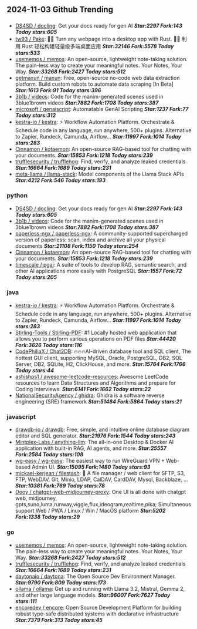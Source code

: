 ## 2024-11-03 Github Trending

### 
* [DS4SD / docling](https://github.com/DS4SD/docling): Get your docs ready for gen AI ***Star:2297 Fork:143 Today stars:605***
* [tw93 / Pake](https://github.com/tw93/Pake): 🤱🏻 Turn any webpage into a desktop app with Rust. 🤱🏻 利用 Rust 轻松构建轻量级多端桌面应用 ***Star:32146 Fork:5578 Today stars:533***
* [usememos / memos](https://github.com/usememos/memos): An open-source, lightweight note-taking solution. The pain-less way to create your meaningful notes. Your Notes, Your Way. ***Star:33268 Fork:2427 Today stars:512***
* [getmaxun / maxun](https://github.com/getmaxun/maxun): Free, open-source no-code web data extraction platform. Build custom robots to automate data scraping [In Beta] ***Star:1613 Fork:91 Today stars:396***
* [3b1b / videos](https://github.com/3b1b/videos): Code for the manim-generated scenes used in 3blue1brown videos ***Star:7882 Fork:1708 Today stars:387***
* [microsoft / genaiscript](https://github.com/microsoft/genaiscript): Automatable GenAI Scripting ***Star:1237 Fork:77 Today stars:312***
* [kestra-io / kestra](https://github.com/kestra-io/kestra): ⚡ Workflow Automation Platform. Orchestrate & Schedule code in any language, run anywhere, 500+ plugins. Alternative to Zapier, Rundeck, Camunda, Airflow... ***Star:11997 Fork:1014 Today stars:283***
* [Cinnamon / kotaemon](https://github.com/Cinnamon/kotaemon): An open-source RAG-based tool for chatting with your documents. ***Star:15853 Fork:1218 Today stars:239***
* [trufflesecurity / trufflehog](https://github.com/trufflesecurity/trufflehog): Find, verify, and analyze leaked credentials ***Star:16664 Fork:1689 Today stars:231***
* [meta-llama / llama-stack](https://github.com/meta-llama/llama-stack): Model components of the Llama Stack APIs ***Star:4212 Fork:546 Today stars:193***

### python
* [DS4SD / docling](https://github.com/DS4SD/docling): Get your docs ready for gen AI ***Star:2297 Fork:143 Today stars:605***
* [3b1b / videos](https://github.com/3b1b/videos): Code for the manim-generated scenes used in 3blue1brown videos ***Star:7882 Fork:1708 Today stars:387***
* [paperless-ngx / paperless-ngx](https://github.com/paperless-ngx/paperless-ngx): A community-supported supercharged version of paperless: scan, index and archive all your physical documents ***Star:21108 Fork:1150 Today stars:254***
* [Cinnamon / kotaemon](https://github.com/Cinnamon/kotaemon): An open-source RAG-based tool for chatting with your documents. ***Star:15853 Fork:1218 Today stars:239***
* [timescale / pgai](https://github.com/timescale/pgai): A suite of tools to develop RAG, semantic search, and other AI applications more easily with PostgreSQL ***Star:1557 Fork:72 Today stars:205***

### java
* [kestra-io / kestra](https://github.com/kestra-io/kestra): ⚡ Workflow Automation Platform. Orchestrate & Schedule code in any language, run anywhere, 500+ plugins. Alternative to Zapier, Rundeck, Camunda, Airflow... ***Star:11997 Fork:1014 Today stars:283***
* [Stirling-Tools / Stirling-PDF](https://github.com/Stirling-Tools/Stirling-PDF): #1 Locally hosted web application that allows you to perform various operations on PDF files ***Star:44420 Fork:3626 Today stars:116***
* [CodePhiliaX / Chat2DB](https://github.com/CodePhiliaX/Chat2DB): 🔥🔥🔥AI-driven database tool and SQL client, The hottest GUI client, supporting MySQL, Oracle, PostgreSQL, DB2, SQL Server, DB2, SQLite, H2, ClickHouse, and more. ***Star:15764 Fork:1766 Today stars:44***
* [ashishps1 / awesome-leetcode-resources](https://github.com/ashishps1/awesome-leetcode-resources): Awesome LeetCode resources to learn Data Structures and Algorithms and prepare for Coding Interviews. ***Star:6141 Fork:1662 Today stars:22***
* [NationalSecurityAgency / ghidra](https://github.com/NationalSecurityAgency/ghidra): Ghidra is a software reverse engineering (SRE) framework ***Star:51484 Fork:5864 Today stars:21***

### javascript
* [drawdb-io / drawdb](https://github.com/drawdb-io/drawdb): Free, simple, and intuitive online database diagram editor and SQL generator. ***Star:21976 Fork:1544 Today stars:243***
* [Mintplex-Labs / anything-llm](https://github.com/Mintplex-Labs/anything-llm): The all-in-one Desktop & Docker AI application with built-in RAG, AI agents, and more. ***Star:25557 Fork:2584 Today stars:108***
* [wg-easy / wg-easy](https://github.com/wg-easy/wg-easy): The easiest way to run WireGuard VPN + Web-based Admin UI. ***Star:15095 Fork:1480 Today stars:93***
* [mickael-kerjean / filestash](https://github.com/mickael-kerjean/filestash): 🦄 A file manager / web client for SFTP, S3, FTP, WebDAV, Git, Minio, LDAP, CalDAV, CardDAV, Mysql, Backblaze, ... ***Star:10381 Fork:769 Today stars:78***
* [Dooy / chatgpt-web-midjourney-proxy](https://github.com/Dooy/chatgpt-web-midjourney-proxy): One UI is all done with chatgpt web, midjourney, gpts,suno,luma,runway,viggle,flux,ideogram,realtime,pika; Simultaneous support Web / PWA / Linux / Win / MacOS platform ***Star:5202 Fork:1338 Today stars:29***

### go
* [usememos / memos](https://github.com/usememos/memos): An open-source, lightweight note-taking solution. The pain-less way to create your meaningful notes. Your Notes, Your Way. ***Star:33268 Fork:2427 Today stars:512***
* [trufflesecurity / trufflehog](https://github.com/trufflesecurity/trufflehog): Find, verify, and analyze leaked credentials ***Star:16664 Fork:1689 Today stars:231***
* [daytonaio / daytona](https://github.com/daytonaio/daytona): The Open Source Dev Environment Manager. ***Star:9790 Fork:809 Today stars:173***
* [ollama / ollama](https://github.com/ollama/ollama): Get up and running with Llama 3.2, Mistral, Gemma 2, and other large language models. ***Star:96007 Fork:7627 Today stars:111***
* [encoredev / encore](https://github.com/encoredev/encore): Open Source Development Platform for building robust type-safe distributed systems with declarative infrastructure ***Star:7379 Fork:313 Today stars:45***
